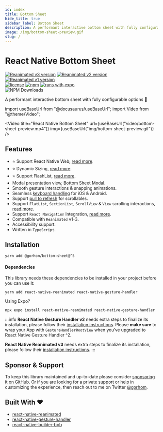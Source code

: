 ```yaml
---
id: index
title: Bottom Sheet
hide_title: true
sidebar_label: Bottom Sheet
description: A performant interactive bottom sheet with fully configurable options 🚀
image: /img/bottom-sheet-preview.gif
slug: /
---
```


<head>
  <title>React Native Bottom Sheet</title>
</head>

# React Native Bottom Sheet

[![Reanimated v3 version](https://img.shields.io/github/package-json/v/gorhom/react-native-bottom-sheet/master?label=Reanimated%20v3&style=flat-square)](https://www.npmjs.com/package/@gorhom/bottom-sheet) [![Reanimated v2 version](https://img.shields.io/github/package-json/v/gorhom/react-native-bottom-sheet/v4?label=Reanimated%20v2&style=flat-square)](https://www.npmjs.com/package/@gorhom/bottom-sheet)  [![Reanimated v1 version](https://img.shields.io/github/package-json/v/gorhom/react-native-bottom-sheet/v2?label=Reanimated%20v1&style=flat-square)](https://www.npmjs.com/package/@gorhom/bottom-sheet)<br />
[![license](https://img.shields.io/npm/l/@gorhom/bottom-sheet?style=flat-square)](https://www.npmjs.com/package/@gorhom/bottom-sheet) [![npm](https://img.shields.io/badge/types-included-blue?style=flat-square)](https://www.npmjs.com/package/@gorhom/bottom-sheet) [![runs with expo](https://img.shields.io/badge/Runs%20with%20Expo-4630EB.svg?style=flat-square&logo=EXPO&labelColor=f3f3f3&logoColor=000)](https://expo.io/) <br /> ![NPM Downloads](https://img.shields.io/npm/dw/%40gorhom%2Fbottom-sheet?style=flat-square)

A performant interactive bottom sheet with fully configurable options 🚀

import useBaseUrl from "@docusaurus/useBaseUrl";
import Video from "@theme/Video";

<Video
	title="React Native Bottom Sheet"
	url={useBaseUrl("video/bottom-sheet-preview.mp4")}
	img={useBaseUrl("img/bottom-sheet-preview.gif")}
/>

## Features

- ⭐️ Support React Native Web, [read more](./web-support).
- ⭐️ Dynamic Sizing, [read more](./dynamic-sizing).
- ⭐️ Support FlashList, [read more](./components/bottomsheetflashlist).
- Modal presentation view, [Bottom Sheet Modal](./modal).
- Smooth gesture interactions & snapping animations.
- Seamless [keyboard handling](./keyboard-handling) for iOS & Android.
- Support [pull to refresh](./pull-to-refresh) for scrollables.
- Support `FlatList`, `SectionList`, `ScrollView` & `View` scrolling interactions, [read more](./scrollables).
- Support `React Navigation` Integration, [read more](./react-navigation-integration).
- Compatible with `Reanimated` v1-3.
- Accessibility support.
- Written in `TypeScript`.

## Installation

```bash
yarn add @gorhom/bottom-sheet@^5
```

#### Dependencies

This library needs these dependencies to be installed in your project before you can use it:

```bash
yarn add react-native-reanimated react-native-gesture-handler
```

Using Expo?

```bash
npx expo install react-native-reanimated react-native-gesture-handler
```

:::info
**React Native Gesture Handler v2** needs extra steps to finalize its installation, please follow their [installation instructions](https://docs.swmansion.com/react-native-gesture-handler/docs/fundamentals/installation). Please **make sure** to wrap your App with `GestureHandlerRootView` when you've upgraded to React Native Gesture Handler ^2.

**React Native Reanimated v3** needs extra steps to finalize its installation, please follow their [installation instructions](https://docs.swmansion.com/react-native-reanimated/docs/fundamentals/getting-started).
:::

## Sponsor & Support

To keep this library maintained and up-to-date please consider [sponsoring it on GitHub](https://github.com/sponsors/gorhom). Or if you are looking for a private support or help in customizing the experience, then reach out to me on Twitter [@gorhom](https://twitter.com/gorhom).

## Built With ❤️

- [react-native-reanimated](https://github.com/software-mansion/react-native-reanimated)
- [react-native-gesture-handler](https://github.com/software-mansion/react-native-gesture-handler)
- [react-native-builder-bob](https://github.com/callstack/react-native-builder-bob)
